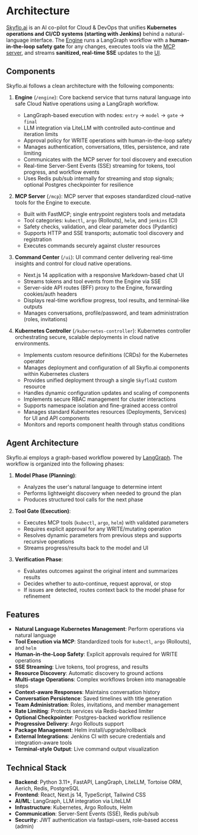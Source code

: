 # Architecture

[Skyflo.ai](https://skyflo.ai) is an AI co-pilot for Cloud & DevOps that unifies **Kubernetes operations and CI/CD systems (starting with Jenkins)** behind a natural-language interface. The [Engine](../engine) runs a LangGraph workflow with a **human-in-the-loop safety gate** for any changes, executes tools via the [MCP server](../mcp), and streams **sanitized, real-time SSE** updates to the [UI](../ui).

## Components

Skyflo.ai follows a clean architecture with the following components:

1. **Engine** (`/engine`):
Core backend service that turns natural language into safe Cloud Native operations using a  LangGraph workflow.

   - LangGraph-based execution with nodes: `entry` → `model` → `gate` → `final`
   - LLM integration via LiteLLM with controlled auto‑continue and iteration limits
   - Approval policy for WRITE operations with human-in-the-loop safety
   - Manages authentication, conversations, titles, persistence, and rate limiting
   - Communicates with the MCP server for tool discovery and execution
   - Real-time Server-Sent Events (SSE) streaming for tokens, tool progress, and workflow events
   - Uses Redis pub/sub internally for streaming and stop signals; optional Postgres checkpointer for resilience

2. **MCP Server** (`/mcp`):
MCP server that exposes standardized cloud-native tools for the Engine to execute.

   - Built with FastMCP; single entrypoint registers tools and metadata
   - Tool categories: `kubectl`, `argo` (Rollouts), `helm`, and `jenkins` (CI)
   - Safety checks, validation, and clear parameter docs (Pydantic)
   - Supports HTTP and SSE transports; automatic tool discovery and registration
   - Executes commands securely against cluster resources

3. **Command Center** (`/ui`):
UI command center delivering real-time insights and control for cloud native operations.

   - Next.js 14 application with a responsive Markdown-based chat UI
   - Streams tokens and tool events from the Engine via SSE
   - Server-side API routes (BFF) proxy to the Engine, forwarding cookies/auth headers
   - Displays real-time workflow progress, tool results, and terminal-like outputs
   - Manages conversations, profile/password, and team administration (roles, invitations)

4. **Kubernetes Controller** (`/kubernetes-controller`):
Kubernetes controller orchestrating secure, scalable deployments in cloud native environments.

   - Implements custom resource definitions (CRDs) for the Kubernetes operator
   - Manages deployment and configuration of all Skyflo.ai components within Kubernetes clusters
   - Provides unified deployment through a single `SkyfloAI` custom resource
   - Handles dynamic configuration updates and scaling of components
   - Implements secure RBAC management for cluster interactions
   - Supports namespace isolation and fine-grained access control
   - Manages standard Kubernetes resources (Deployments, Services) for UI and API components
   - Monitors and reports component health through status conditions

## Agent Architecture

Skyflo.ai employs a graph-based workflow powered by [LangGraph](https://github.com/LangChain-AI/langgraph). The workflow is organized into the following phases:

1. **Model Phase (Planning)**:
   - Analyzes the user's natural language to determine intent
   - Performs lightweight discovery when needed to ground the plan
   - Produces structured tool calls for the next phase

2. **Tool Gate (Execution)**:
   - Executes MCP tools (`kubectl`, `argo`, `helm`) with validated parameters
   - Requires explicit approval for any WRITE/mutating operation
   - Resolves dynamic parameters from previous steps and supports recursive operations
   - Streams progress/results back to the model and UI

3. **Verification Phase**:
   - Evaluates outcomes against the original intent and summarizes results
   - Decides whether to auto‑continue, request approval, or stop
   - If issues are detected, routes context back to the model phase for refinement

## Features

- **Natural Language Kubernetes Management**: Perform operations via natural language
- **Tool Execution via MCP**: Standardized tools for `kubectl`, `argo` (Rollouts), and `helm`
- **Human-in-the-Loop Safety**: Explicit approvals required for WRITE operations
- **SSE Streaming**: Live tokens, tool progress, and results
- **Resource Discovery**: Automatic discovery to ground actions
- **Multi-stage Operations**: Complex workflows broken into manageable steps
- **Context-aware Responses**: Maintains conversation history
- **Conversation Persistence**: Saved timelines with title generation
- **Team Administration**: Roles, invitations, and member management
- **Rate Limiting**: Protects services via Redis-backed limiter
- **Optional Checkpointer**: Postgres-backed workflow resilience
- **Progressive Delivery**: Argo Rollouts support
- **Package Management**: Helm install/upgrade/rollback
- **External Integrations**: Jenkins CI with secure credentials and integration-aware tools
- **Terminal-style Output**: Live command output visualization

## Technical Stack

- **Backend**: Python 3.11+, FastAPI, LangGraph, LiteLLM, Tortoise ORM, Aerich, Redis, PostgreSQL
- **Frontend**: React, Next.js 14, TypeScript, Tailwind CSS
- **AI/ML**: LangGraph, LLM integration via LiteLLM
- **Infrastructure**: Kubernetes, Argo Rollouts, Helm
- **Communication**: Server-Sent Events (SSE), Redis pub/sub
- **Security**: JWT authentication via fastapi-users, role-based access (admin)
